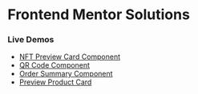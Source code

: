# Frontend Mentor Solutions

### Live Demos
- [NFT Preview Card Component](https://cf-frontend-mentor.netlify.app/nft-preview-card-component/)
- [QR Code Component](https://cf-frontend-mentor.netlify.app/qr-code-component/)
- [Order Summary Component](https://cf-frontend-mentor.netlify.app/order-summary-component/)
- [Preview Product Card](https://cf-frontend-mentor.netlify.app/product-preview/)